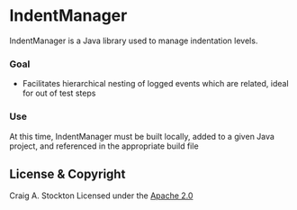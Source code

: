 # IndentManager

IndentManager is a Java library used to manage indentation levels.

### Goal
 * Facilitates hierarchical nesting of logged events which are related, ideal for out of test steps

### Use
At this time, IndentManager must be built locally, added to a given Java project, and referenced in the appropriate build file

## License & Copyright

Craig A. Stockton
Licensed under the [Apache 2.0](LICENSE)
